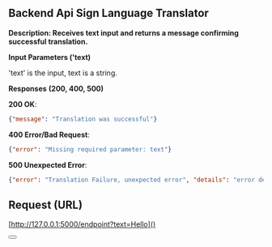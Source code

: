 ## Backend Api Sign Language Translator 

**Description: Receives text input and returns a message confirming successful translation.**


**Input Parameters ('text)**

'text' is the input, text is a string.


**Responses** **(200, 400, 500)**

**200 OK**:

```json
{"message": "Translation was successful"}
```

**400 Error/Bad Request**:

```json
{"error": "Missing required parameter: text"}
```

**500 Unexpected Error**:

```json
{"error": "Translation Failure, unexpected error", "details": "error details"}
```


## Request (URL)

[http://127.0.0.1:5000/endpoint?text=Hello]()

<pre><div class="dark bg-gray-950 rounded-md border-[0.5px] border-token-border-medium"><div class="flex items-center relative text-token-text-secondary bg-token-main-surface-secondary px-4 py-2 text-xs font-sans justify-between rounded-t-md"><div class="flex items-center"><span class="" data-state="closed"><button class="flex gap-1 items-center"></button></span></div></div></div></pre>
